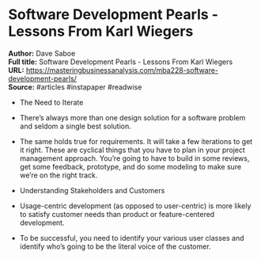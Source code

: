 # Software Development Pearls - Lessons From Karl Wiegers

**Author:** Dave Saboe  
**Full title:** Software Development Pearls - Lessons From Karl Wiegers  
**URL:** https://masteringbusinessanalysis.com/mba228-software-development-pearls/  
**Source:** #articles #instapaper #readwise

- The Need to Iterate 
   
- There’s always more than one design solution for a software problem and seldom a single best solution. 
   
- The same holds true for requirements. It will take a few iterations to get it right. These are cyclical things that you have to plan in your project management approach. You’re going to have to build in some reviews, get some feedback, prototype, and do some modeling to make sure we’re on the right track. 
   
- Understanding Stakeholders and Customers 
   
- Usage-centric development (as opposed to user-centric) is more likely to satisfy customer needs than product or feature-centered development. 
   
- To be successful, you need to identify your various user classes and identify who’s going to be the literal voice of the customer. 
   
